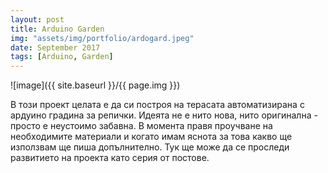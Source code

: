 ```yaml
---
layout: post
title: Arduino Garden
img: "assets/img/portfolio/ardogard.jpeg"
date: September 2017
tags: [Arduino, Garden]
---
```


![image]({{ site.baseurl }}/{{ page.img }})

В този проект целата е да си построя на терасата автоматизирана с ардуино градина за репички. Идеята не е нито нова, нито оригинална - просто е неустоимо забавна.
В момента правя проучване на необходимите материали и когато имам яснота за това какво ще използвам ще пиша допълнително. Тук ще може да се проследи развитието на проекта като серия от постове.

